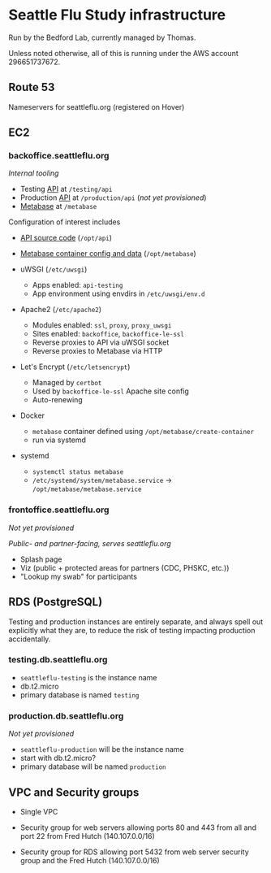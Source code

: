 # Seattle Flu Study infrastructure

Run by the Bedford Lab, currently managed by Thomas.

Unless noted otherwise, all of this is running under the AWS account
296651737672.


## Route 53

Nameservers for seattleflu.org (registered on Hover)


## EC2

### backoffice.seattleflu.org

_Internal tooling_

* Testing [API](https://github.com/zeXLc2p0/api) at `/testing/api`
* Production [API](https://github.com/zeXLc2p0/api) at `/production/api` (_not yet provisioned_)
* [Metabase](https://metabase.com) at `/metabase`

Configuration of interest includes

* [API source code](https://github.com/zeXLc2p0/api) (`/opt/api`)

* [Metabase container config and data](https://github.com/zeXLc2p0/metabase-service) (`/opt/metabase`)

* uWSGI (`/etc/uwsgi`)
    - Apps enabled: `api-testing`
    - App environment using envdirs in `/etc/uwsgi/env.d`

* Apache2 (`/etc/apache2`)
    - Modules enabled: `ssl`, `proxy`, `proxy_uwsgi`
    - Sites enabled: `backoffice`, `backoffice-le-ssl`
    - Reverse proxies to API via uWSGI socket
    - Reverse proxies to Metabase via HTTP

* Let's Encrypt (`/etc/letsencrypt`)
    - Managed by `certbot`
    - Used by `backoffice-le-ssl` Apache site config
    - Auto-renewing

* Docker
    - `metabase` container defined using `/opt/metabase/create-container`
    - run via systemd

* systemd
    - `systemctl status metabase`
    - `/etc/systemd/system/metabase.service` → `/opt/metabase/metabase.service`

### frontoffice.seattleflu.org

_Not yet provisioned_

_Public- and partner-facing, serves seattleflu.org_

* Splash page
* Viz (public + protected areas for partners (CDC, PHSKC, etc.))
* "Lookup my swab" for participants


## RDS (PostgreSQL)

Testing and production instances are entirely separate, and always spell out
explicitly what they are, to reduce the risk of testing impacting production
accidentally.

### testing.db.seattleflu.org

* `seattleflu-testing` is the instance name
* db.t2.micro
* primary database is named `testing`

### production.db.seattleflu.org

_Not yet provisioned_

* `seattleflu-production` will be the instance name
* start with db.t2.micro?
* primary database will be named `production`


## VPC and Security groups

* Single VPC

* Security group for web servers allowing ports 80 and 443 from all and port 22
  from Fred Hutch (140.107.0.0/16)

* Security group for RDS allowing port 5432 from web server security group and
  the Fred Hutch (140.107.0.0/16)
